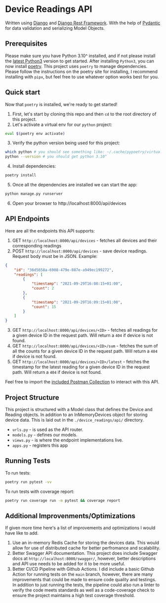 # Device Readings API

Written using [Django](https://www.djangoproject.com/) and [Django Rest Framework](https://www.django-rest-framework.org/). With the help of [Pydantic](https://docs.pydantic.dev/latest/) for data validation and serializing Model Objects.

## Prerequisites
Please make sure you have Python 3.10^ installed, and if not please install the [latest Python3](https://www.python.org/downloads/) version to get started. After installing `Python3`, you can now install [poetry](https://python-poetry.org/docs/#installation). This project uses `poetry` to manage dependencies. Please follow the instructions on the poetry site for installing, I recommend installing with `pipx`, but feel free to use whatever option works best for you.

## Quick start
Now that `poetry` is installed, we're ready to get started!

1. First, let's start by cloning this repo and then `cd` to the root directory of this project.
2. Let's activate a virtual env for our `python` project:
```sh
eval $(poetry env activate)
```

3. Verify the python version being used for this project:
```sh
which python # you should see something like: ~/.cache/pypoetry/virtualenvs/device-readings-9Av4IO8W-py3.10/bin/python
python --version # you should get python 3.10^
```

4. Install dependencies:
```sh
poetry install
```

5. Once all the dependencies are installed we can start the app:
```sh
python manage.py runserver
```

6. Open your browser to http://localhost:8000/api/devices

## API Endpoints
Here are all the endpoints this API supports:

1. GET `http://localhost:8000/api/devices` - fetches all devices and their corresponding readings
2. POST `http://localhost:8000/api/devices` - save device readings. Request body must be in JSON. Example:
```json
{
    "id": "36d5658a-6908-479e-887e-a949ec199272",
    "readings": [
        {
            "timestamp": "2021-09-29T16:08:15+01:00",
            "count": 2
        },
        {
            "timestamp": "2021-09-29T16:09:15+01:00",
            "count": 15
        }
    ]
}
```
3. GET `http://localhost:8000/api/devices/<ID>` - fetches all readings for a given device ID in the request path. Will return a `404` if device is not found.
4. GET `http://localhost:8000/api/devices/<ID>/sum` - fetches the sum of all the counts for a given device ID in the request path. Will return a `404` if device is not found.
5. GET `http://localhost:8000/api/devices/<ID>/latest` - fetches the timestamp for the latest reading for a given device ID in the request path. Will return a `404` if device is not found.

Feel free to import the [included Postman Collection](https://github.com/CalebeGeazi/device-readings/blob/main/Device%20Readings%20API.postman_collection.json) to interact with this API.

## Project Structure
This project is structured with a Model class that defines the Device and Reading objects. In addition to an InMemoryDevices object for storing device data. This is laid out in the `./device_readings/api/` directory.

- `urls.py` - is used as the API router.
- `models.py` - defines our models.
- `views.py` - is where the endpoint implementations live.
- `apps.py` - registers this app 

## Running Tests
To run tests:
```sh
poetry run pytest -vv
```

To run tests with coverage report:
```sh
poetry run coverage run -m pytest && coverage report
```

## Additional Improvenments/Optimizations
If given more time here's a list of improvements and optimizations I would have like to add.

1. Use an in-memory Redis Cache for storing the devices data. This would allow for use of distributed cache for better perfromance and scalability.
2. Better Swagger API documentation. This project does include Swagger docs at `http://localhost:8000/swagger/`, however, better descriptions and API use needs to be added for it to be more useful.
3. Better CI/CD Pipeline with Github Actions. I did include a basic Github Action for running tests on the `main` branch, however, there are many improvements that could be made to ensure code quality and testings. In addition to just running the tests, the pipeline could also run a linter to verify the code meets standards as well as a code-coverage check to ensure the project maintains a high test coverage threshold.
